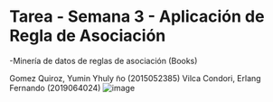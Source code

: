 # Tarea - Semana 3 - Aplicación de Regla de Asociación
-Minería de datos de reglas de asociación (Books)

Gomez Quiroz, Yumin Yhuly ̃no (2015052385)
Vilca Condori, Erlang Fernando (2019064024)
![image](https://user-images.githubusercontent.com/81476972/173258590-deea40a8-970f-4fdd-bbf4-36fef10a0c7a.png)
